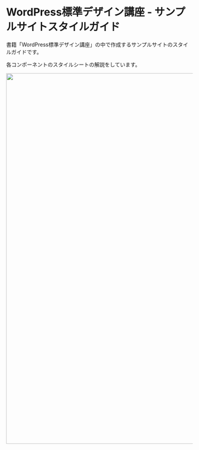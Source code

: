 # WordPress標準デザイン講座 - サンプルサイトスタイルガイド


書籍「WordPress標準デザイン講座」の中で作成するサンプルサイトのスタイルガイドです。

各コンポーネントのスタイルシートの解説をしています。


<img src="http://cl.ly/image/0n2b3h2m2f1M/index.html.png" width="1000">
